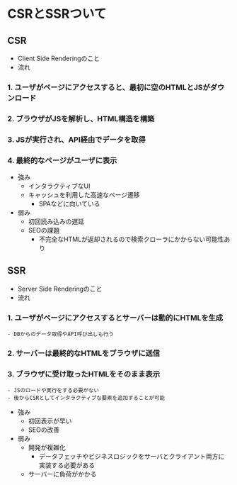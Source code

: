 # CSRとSSRついて
## CSR
- Client Side Renderingのこと
- 流れ
### 1. ユーザがページにアクセスすると、最初に空のHTMLとJSがダウンロード
### 2. ブラウザがJSを解析し、HTML構造を構築
### 3. JSが実行され、API経由でデータを取得
### 4. 最終的なページがユーザに表示
- 強み
    - インタラクティブなUI
    - キャッシュを利用した高速なページ遷移 
        - SPAなどに向いている
- 弱み
    - 初回読み込みの遅延
    - SEOの課題
        - 不完全なHTMLが返却されるので検索クローラにかからない可能性あり

## SSR
- Server Side Renderingのこと
- 流れ
### 1. ユーザがページにアクセスするとサーバーは動的にHTMLを生成
    - DBからのデータ取得やAPI呼び出しも行う
### 2. サーバーは最終的なHTMLをブラウザに送信
### 3. ブラウザに受け取ったHTMLをそのまま表示
    - JSのロードや実行をする必要がない
    - 後からCSRとしてインタラクティブな要素を追加することが可能

- 強み
    - 初回表示が早い
    - SEOの改善
- 弱み
    - 開発が複雑化
        - データフェッチやビジネスロジックをサーバとクライアント両方に実装する必要がある
    - サーバーに負荷がかかる
